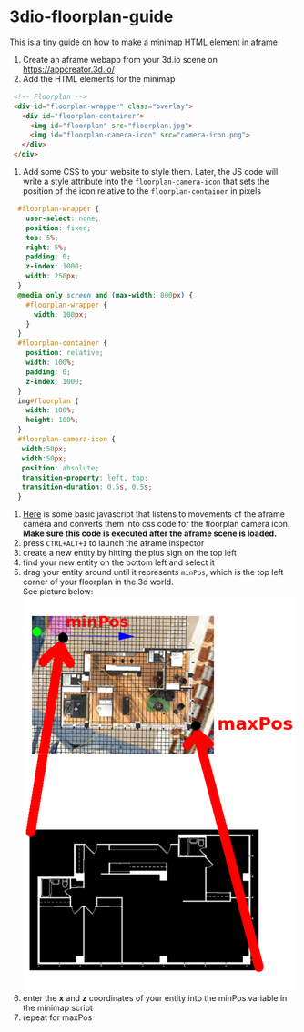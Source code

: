 # 3dio-floorplan-guide
This is a tiny guide on how to make a minimap HTML element in aframe

1. Create an aframe webapp from your 3d.io scene on https://appcreator.3d.io/
1. Add the HTML elements for the minimap
  ```html
   <!-- Floorplan -->
   <div id="floorplan-wrapper" class="overlay">
     <div id="floorplan-container">
       <img id="floorplan" src="floorplan.jpg">
       <img id="floorplan-camera-icon" src="camera-icon.png">
     </div>
   </div>
  ```
1. Add some CSS to your website to style them. Later, the JS code will write a style attribute into the ``floorplan-camera-icon`` that sets the position of the icon relative to the ``floorplan-container`` in pixels
  ```css
    #floorplan-wrapper {
      user-select: none;
      position: fixed;
      top: 5%;
      right: 5%;
      padding: 0;
      z-index: 1000;
      width: 250px;
    }
    @media only screen and (max-width: 800px) {
      #floorplan-wrapper {
        width: 100px;
      }
    }
    #floorplan-container {
      position: relative;
      width: 100%;
      padding: 0;
      z-index: 1000;
    }
    img#floorplan {
      width: 100%;
      height: 100%;
    }
    #floorplan-camera-icon {
     width:50px;
     width:50px;
     position: absolute;
     transition-property: left, top;
     transition-duration: 0.5s, 0.5s;
    }
  ```
1. [Here](https://github.com/mope1/3dio-floorplan-guide/blob/master/floorplan.js) is some basic javascript that listens to movements of the aframe camera and converts them into css code for the floorplan camera icon. **Make sure this code is executed after the aframe scene is loaded.**
2. press ``CTRL+ALT+I`` to launch the aframe inspector
3. create a new entity by hitting the plus sign on the top left
4. find your new entity on the bottom left and select it
5. drag your entity around until it represents ``minPos``, which is the top left corner of your floorplan in the 3d world.  
   See picture below:  
   ![](guide.png)
6. enter the **x** and **z** coordinates of your entity into the minPos variable in the minimap script
7. repeat for maxPos
